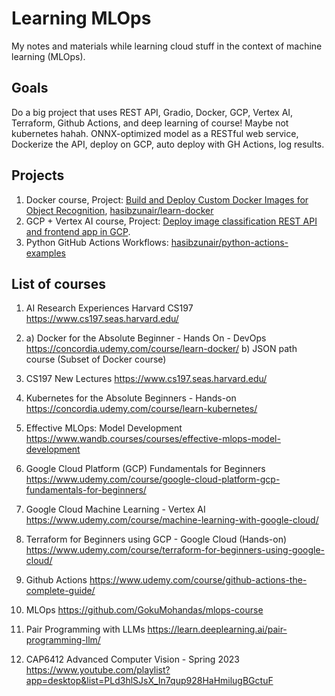 # Learning MLOps

My notes and materials while learning cloud stuff in the context of machine learning (MLOps).

## Goals

Do a big project that uses REST API, Gradio, Docker, GCP, Vertex AI, Terraform, Github Actions, and deep learning of course! Maybe not kubernetes hahah. ONNX-optimized model as a RESTful web service, Dockerize the API, deploy on GCP, auto deploy with GH Actions, log results.

## Projects

1. Docker course, Project: [Build and Deploy Custom Docker Images for Object Recognition](https://pub.towardsai.net/build-and-deploy-custom-docker-images-for-object-recognition-d0d127b2603b), [hasibzunair/learn-docker](https://github.com/hasibzunair/learn-docker)
2. GCP + Vertex AI course, Project: [Deploy image classification REST API and frontend app in GCP](https://github.com/hasibzunair/learn-mlops/tree/main/projects/image-classification).
3. Python GitHub Actions Workflows: [hasibzunair/python-actions-examples](https://github.com/hasibzunair/python-actions-examples)

## List of courses

1. AI Research Experiences Harvard CS197
https://www.cs197.seas.harvard.edu/

2. a) Docker for the Absolute Beginner - Hands On - DevOps 
https://concordia.udemy.com/course/learn-docker/ 
	b) JSON path course (Subset of Docker course)

3. CS197 New Lectures 
https://www.cs197.seas.harvard.edu/  

4.  Kubernetes for the Absolute Beginners - Hands-on
https://concordia.udemy.com/course/learn-kubernetes/ 

5. Effective MLOps: Model Development
https://www.wandb.courses/courses/effective-mlops-model-development

6. Google Cloud Platform (GCP) Fundamentals for Beginners
https://www.udemy.com/course/google-cloud-platform-gcp-fundamentals-for-beginners/ 

7. Google Cloud Machine Learning - Vertex AI
https://www.udemy.com/course/machine-learning-with-google-cloud/ 

8. Terraform for Beginners using GCP - Google Cloud (Hands-on) 
https://www.udemy.com/course/terraform-for-beginners-using-google-cloud/

9. Github Actions 
https://www.udemy.com/course/github-actions-the-complete-guide/ 

10. MLOps
https://github.com/GokuMohandas/mlops-course 

11. Pair Programming with LLMs
https://learn.deeplearning.ai/pair-programming-llm/ 

12. CAP6412 Advanced Computer Vision - Spring 2023
https://www.youtube.com/playlist?app=desktop&list=PLd3hlSJsX_In7qup928HaHmilugBGctuF 
